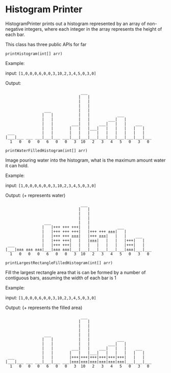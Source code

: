 # Histogram Printer

HistogramPrinter prints out a histogram represented by an array of non-negative integers, 
where each integer in the array represents the height of each bar.

This class has three public APIs for far

`printHistogram(int[] arr)`

Example: 

input: `[1,0,0,0,6,0,0,3,10,2,3,4,5,0,3,0]`

Output: 
```
                                 ___                            
                                |   |                           
                                |   |                           
                                |   |                           
                 ___            |   |                           
                |   |           |   |            ___            
                |   |           |   |        ___|   |           
                |   |        ___|   |    ___|   |   |    ___    
                |   |       |   |   |___|   |   |   |   |   |   
 ___            |   |       |   |   |   |   |   |   |   |   |   
|___|___ ___ ___|___|___ ___|___|___|___|___|___|___|___|___|___
  1   0   0   0   6   0   0   3  10   2   3   4   5   0   3   0
```  
`printWaterFilledHistogram(int[] arr)`

Image pouring water into the histogram, what is the maximum amount water it can hold.

Example: 

input: `[1,0,0,0,6,0,0,3,10,2,3,4,5,0,3,0]`

Output: (+ represents water)
```
                                 ___                            
                                |   |                           
                                |   |                           
                                |   |                           
                 ___            |   |                           
                |   |+++ +++ +++|   |            ___            
                |   |+++ +++ +++|   |+++ +++ ±±±|   |           
                |   |+++ +++ ±±±|   |+++ ±±±|   |   |    ___    
                |   |+++ +++|   |   |±±±|   |   |   |+++|   |   
 ___            |   |+++ +++|   |   |   |   |   |   |+++|   |   
|___|±±± ±±± ±±±|___|±±± ±±±|___|___|___|___|___|___|±±±|___|___
  1   0   0   0   6   0   0   3  10   2   3   4   5   0   3   0
```

`printLargestRectangleFilledHistogram(int[] arr)`

Fill the largest rectangle area that is can be formed by a number of contiguous bars, assuming the width of each bar is 1

Example: 

input: `[1,0,0,0,6,0,0,3,10,2,3,4,5,0,3,0]`

Output: (+ represents the filled area)
```
                                 ___                            
                                |   |                           
                                |   |                           
                                |   |                           
                 ___            |   |                           
                |   |           |   |            ___            
                |   |           |   |        ___|   |           
                |   |        ___|   |    ___|   |   |    ___    
                |   |       |   |   |___|   |   |   |   |   |   
 ___            |   |       |+++|+++|+++|+++|+++|+++|   |   |   
|___|___ ___ ___|___|___ ___|±±±|±±±|±±±|±±±|±±±|±±±|___|___|___
  1   0   0   0   6   0   0   3  10   2   3   4   5   0   3   0 
```
